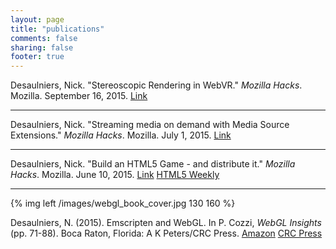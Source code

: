 ```yaml
---
layout: page
title: "publications"
comments: false
sharing: false
footer: true
---
```


Desaulniers, Nick. "Stereoscopic Rendering in WebVR." *Mozilla Hacks*. Mozilla. September 16, 2015. [Link](https://hacks.mozilla.org/2015/09/stereoscopic-rendering-in-webvr/)

---

Desaulniers, Nick. "Streaming media on demand with Media Source Extensions." *Mozilla Hacks*. Mozilla. July 1, 2015. [Link](https://hacks.mozilla.org/2015/07/streaming-media-on-demand-with-media-source-extensions/)

---

Desaulniers, Nick. "Build an HTML5 Game - and distribute it." *Mozilla Hacks*. Mozilla. June 10, 2015. [Link](https://hacks.mozilla.org/2015/06/build-an-html5-game-and-distribute-it/) [HTML5 Weekly](http://html5weekly.com/issues/193)

---

{% img left /images/webgl_book_cover.jpg 130 160 %}

Desaulniers, N. (2015). Emscripten and WebGL. In P. Cozzi, *WebGL Insights*
(pp. 71-88). Boca Raton, Florida: A K Peters/CRC Press. [Amazon](http://www.amazon.com/WebGL-Insights-Patrick-Cozzi/dp/1498716075/) [CRC Press](https://www.crcpress.com/product/isbn/9781498716079)

